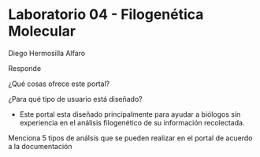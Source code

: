 # Laboratorio 04 - Filogenética Molecular
Diego Hermosilla Alfaro

Responde

¿Qué cosas ofrece este portal? 
 
¿Para qué tipo de usuario está diseñado?
  - Este portal esta diseñado principalmente para ayudar a biólogos sin experiencia en el análisis filogenético de su información recolectada.
  
Menciona 5 tipos de análsis que se pueden realizar en el portal de acuerdo a la documentación

